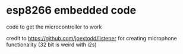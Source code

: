 # esp8266 embedded code

code to get the microcontroller to work

credit to https://github.com/joextodd/listener for creating microphone functionality (32 bit is weird with i2s)
